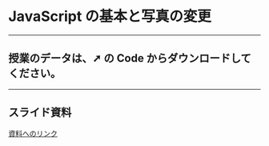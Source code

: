 # JavaScript の基本と写真の変更

---

## 授業のデータは、➚ の Code からダウンロードしてください。

---

## スライド資料

[資料へのリンク](https://drive.google.com/file/d/1uAVj-Oe7oWdrR1w4N1Gv-S1_F0w8YZLo/view?usp=sharing)
<br>
